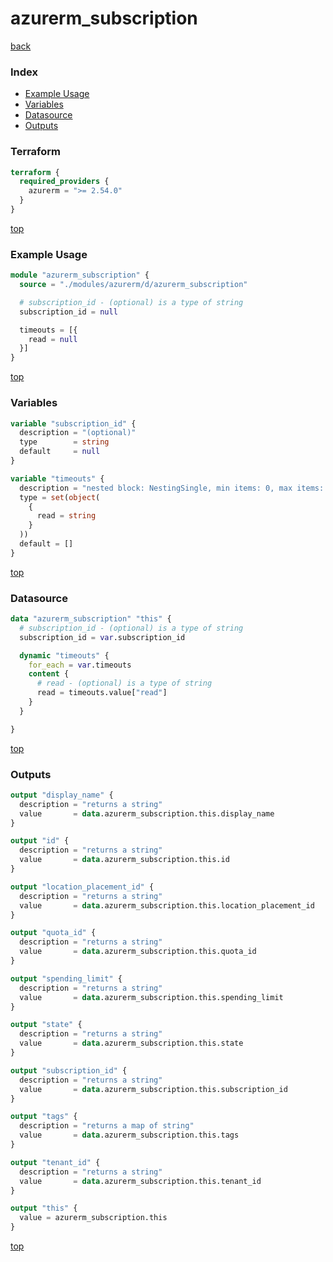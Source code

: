 # azurerm_subscription

[back](../azurerm.md)

### Index

- [Example Usage](#example-usage)
- [Variables](#variables)
- [Datasource](#datasource)
- [Outputs](#outputs)

### Terraform

```terraform
terraform {
  required_providers {
    azurerm = ">= 2.54.0"
  }
}
```

[top](#index)

### Example Usage

```terraform
module "azurerm_subscription" {
  source = "./modules/azurerm/d/azurerm_subscription"

  # subscription_id - (optional) is a type of string
  subscription_id = null

  timeouts = [{
    read = null
  }]
}
```

[top](#index)

### Variables

```terraform
variable "subscription_id" {
  description = "(optional)"
  type        = string
  default     = null
}

variable "timeouts" {
  description = "nested block: NestingSingle, min items: 0, max items: 0"
  type = set(object(
    {
      read = string
    }
  ))
  default = []
}
```

[top](#index)

### Datasource

```terraform
data "azurerm_subscription" "this" {
  # subscription_id - (optional) is a type of string
  subscription_id = var.subscription_id

  dynamic "timeouts" {
    for_each = var.timeouts
    content {
      # read - (optional) is a type of string
      read = timeouts.value["read"]
    }
  }

}
```

[top](#index)

### Outputs

```terraform
output "display_name" {
  description = "returns a string"
  value       = data.azurerm_subscription.this.display_name
}

output "id" {
  description = "returns a string"
  value       = data.azurerm_subscription.this.id
}

output "location_placement_id" {
  description = "returns a string"
  value       = data.azurerm_subscription.this.location_placement_id
}

output "quota_id" {
  description = "returns a string"
  value       = data.azurerm_subscription.this.quota_id
}

output "spending_limit" {
  description = "returns a string"
  value       = data.azurerm_subscription.this.spending_limit
}

output "state" {
  description = "returns a string"
  value       = data.azurerm_subscription.this.state
}

output "subscription_id" {
  description = "returns a string"
  value       = data.azurerm_subscription.this.subscription_id
}

output "tags" {
  description = "returns a map of string"
  value       = data.azurerm_subscription.this.tags
}

output "tenant_id" {
  description = "returns a string"
  value       = data.azurerm_subscription.this.tenant_id
}

output "this" {
  value = azurerm_subscription.this
}
```

[top](#index)